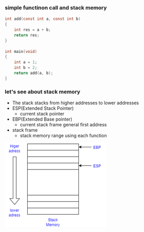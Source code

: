 ### simple functinon call and stack memory
```c
int add(const int a, const int b)
{
    int res = a + b;
    return res;
}

int main(void)
{
    int a = 1;
    int b = 2;
    return add(a, b);
}
```



### let's see about stack memory
- The stack stacks from higher addresses to lower addresses
- ESP(Extended Stack Pointer)
    - current stack pointer
- EBP(Extended Base pointer)
    - current stack frame general first address
- stack frame
    - stack memory range using each function 

![esp_stackmemory](./esp_stack_memory2.png)